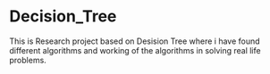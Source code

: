 # Decision_Tree
This is Research project based on Desision Tree where i have found different algorithms and working of the algorithms in solving real life problems.
